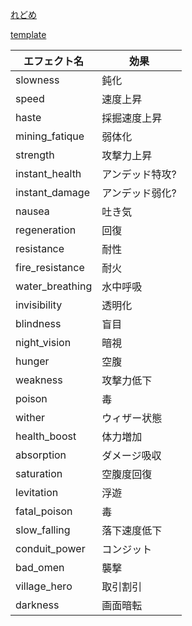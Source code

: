 ﻿[れどめ](README.md)

[template](template.jsonc)

| エフェクト名 | 効果 |
|---|---|
| slowness | 鈍化 |
| speed | 速度上昇 |
| haste | 採掘速度上昇 |
| mining_fatique | 弱体化 |
| strength | 攻撃力上昇 |
| instant_health | アンデッド特攻? |
| instant_damage | アンデッド弱化? |
| nausea | 吐き気 |
| regeneration | 回復 |
| resistance | 耐性 |
| fire_resistance | 耐火 |
| water_breathing | 水中呼吸 |
| invisibility | 透明化 |
| blindness | 盲目 |
| night_vision | 暗視 |
| hunger | 空腹 |
| weakness | 攻撃力低下 |
| poison | 毒 |
| wither | ウィザー状態 |
| health_boost | 体力増加 |
| absorption | ダメージ吸収 |
| saturation | 空腹度回復 |
| levitation | 浮遊 |
| fatal_poison | 毒 |
| slow_falling | 落下速度低下 |
| conduit_power | コンジット |
| bad_omen | 襲撃 |
| village_hero | 取引割引 |
| darkness | 画面暗転 |
